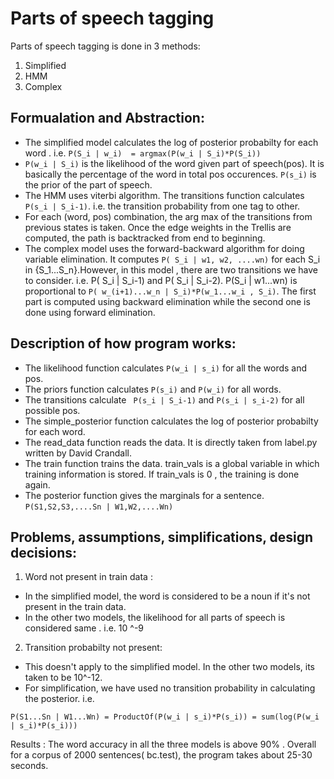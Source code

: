 Parts of speech tagging 
=======================

Parts of speech tagging is done in 3 methods:
1. Simplified
2. HMM
3. Complex

Formualation and Abstraction:
-----------------------------
- The simplified model calculates the log of posterior probabilty for each word . i.e. ` P(S_i | w_i)  = argmax(P(w_i | S_i)*P(S_i)) `
- ` P(w_i | S_i) ` is the likelihood of the word given part of speech(pos). It is basically the percentage of the word in total pos occurences. ` P(s_i) ` is the prior of the part of speech. 
- The HMM uses viterbi algorithm. The transitions function calculates ` P(s_i | S_i-1) `. i.e. the transition probability from one tag to other.
- For each (word, pos) combination, the arg max of the transitions from previous states is taken. Once the edge weights in the Trellis are computed, the path is backtracked from end to beginning. 
- The complex model uses the forward-backward algorithm for doing variable elimination. It computes ` P( S_i | w1, w2, ....wn) ` for each S_i in {S_1...S_n}.However, in this model , there are two transitions we have to consider. i.e. P( S_i | S_i-1) and P( S_i | S_i-2). P(S_i | w1...wn) is proportional to ` P( w_(i+1)...w_n | S_i)*P(w_1...w_i , S_i) `. The first part is computed using backward elimination while the second one is done using forward elimination. 

Description of how program works:
---------------------------------
- The likelihood function calculates ` P(w_i | s_i) ` for all the words and pos. 
- The priors function calculates ` P(s_i) ` and ` P(w_i) ` for all words. 
- The transitions calculate ` P(s_i | S_i-1)` and `P(s_i | s_i-2)` for all possible pos. 
- The simple_posterior function calculates the log of posterior probabilty for each word. 
- The read_data function reads the data. It is directly taken from label.py written by David Crandall. 
- The train function trains the data. train_vals is a global variable in which training information is stored. If train_vals is 0 , the training is done again. 
- The posterior function gives the marginals for a sentence. `P(S1,S2,S3,....Sn | W1,W2,....Wn)`

Problems, assumptions, simplifications, design decisions:
----------------------------------------------------------

1. Word not present in train data :  
- In the simplified model, the word is considered to be a noun if it's not present in the train data.
- In the other two models, the likelihood for all parts of speech is considered same . i.e. 10 ^-9
2. Transition probabilty not present:
- This doesn't apply to the simplified model. In the other two models, its taken to be 10^-12.
- For simplification, we have used no transition probability in calculating the posterior. i.e. 
```
P(S1...Sn | W1...Wn) = ProductOf(P(w_i | s_i)*P(s_i)) = sum(log(P(w_i | s_i)*P(s_i))) 
```
Results : The word accuracy in all the three models is above 90% . Overall for a corpus of 2000 sentences( bc.test), the program takes about 25-30 seconds. 
